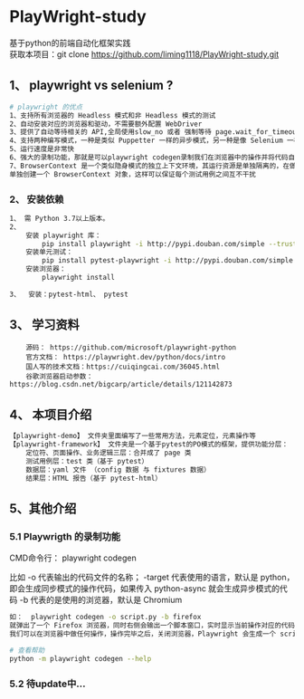 # PlayWright-study
基于python的前端自动化框架实践  
获取本项目：git clone https://github.com/liming1118/PlayWright-study.git

## 1、 playwright vs  selenium ?

```bash
# playwright 的优点
1、支持所有浏览器的 Headless 模式和非 Headless 模式的测试
2、自动安装对应的浏览器和驱动，不需要额外配置 WebDriver 
3、提供了自动等待相关的 API,全局使用slow_no 或者 强制等待 page.wait_for_timeout() ，抛弃了selenium的time.sleep()
4、支持两种编写模式，一种是类似 Puppetter 一样的异步模式，另一种是像 Selenium 一样的同步模式
5、运行速度是非常快
6、强大的录制功能，那就是可以playwright codegen录制我们在浏览器中的操作并将代码自动生成出来
7、BrowserContext 是一个类似隐身模式的独立上下文环境，其运行资源是单独隔离的，在做一些自动化测试过程中，每个测试用例我们都可以
单独创建一个 BrowserContext 对象，这样可以保证每个测试用例之间互不干扰
```

### 2、 安装依赖

```bash
1、 需 Python 3.7以上版本。
2、 
	安装 playwright 库：
		pip install playwright -i http://pypi.douban.com/simple --trusted-host pypi.douban.com  
	安装单元测试：
		pip install pytest-playwright -i http://pypi.douban.com/simple --trusted-host pypi.douban.com    
	安装浏览器：
		playwright install  
		
3、	安装：pytest-html、 pytest 
```

## 3、 学习资料

```
	源码： https://github.com/microsoft/playwright-python
	官方文档： https://playwright.dev/python/docs/intro
	国人写的技术文档：https://cuiqingcai.com/36045.html
	谷歌浏览器启动参数： https://blog.csdn.net/bigcarp/article/details/121142873
```

## 4、 本项目介绍

```bash
【playwright-demo】 文件夹里面编写了一些常用方法，元素定位，元素操作等
【playwright-framework】 文件夹是一个基于pytest的PO模式的框架，提供功能分层：
	定位符、页面操作、业务逻辑三层：合并成了 page 类
	测试用例层：test 类（基于 pytest）
	数据层：yaml 文件 （config 数据 与 fixtures 数据）
	结果层：HTML 报告（基于 pytest-html）
```


## 5、其他介绍

### 5.1 Playwrigth 的录制功能

CMD命令行： playwright codegen

比如  -o 代表输出的代码文件的名称；
			-target 代表使用的语言，默认是 python，即会生成同步模式的操作代码，如果传入 python-async 就会生成异步模式的代码
			-b 代表的是使用的浏览器，默认是 Chromium

```bash
如：  playwright codegen -o script.py -b firefox
就弹出了一个 Firefox 浏览器，同时右侧会输出一个脚本窗口，实时显示当前操作对应的代码。
我们可以在浏览器中做任何操作，操作完毕之后，关闭浏览器，Playwright 会生成一个 script.py 文件 ,这个文件可以直接运行。

# 查看帮助
python -m playwright codegen --help
```

### 5.2 待update中...


